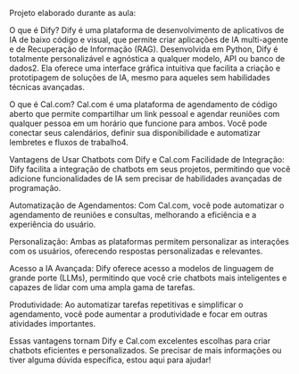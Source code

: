 Projeto elaborado durante as aula: 

O que é Dify?
Dify é uma plataforma de desenvolvimento de aplicativos de IA de baixo código e visual, que permite criar aplicações de IA multi-agente e de Recuperação de Informação (RAG). Desenvolvida em Python, Dify é totalmente personalizável e agnóstica a qualquer modelo, API ou banco de dados2. Ela oferece uma interface gráfica intuitiva que facilita a criação e prototipagem de soluções de IA, mesmo para aqueles sem habilidades técnicas avançadas.

O que é Cal.com?
Cal.com é uma plataforma de agendamento de código aberto que permite compartilhar um link pessoal e agendar reuniões com qualquer pessoa em um horário que funcione para ambos. Você pode conectar seus calendários, definir sua disponibilidade e automatizar lembretes e fluxos de trabalho4.

Vantagens de Usar Chatbots com Dify e Cal.com
Facilidade de Integração: Dify facilita a integração de chatbots em seus projetos, permitindo que você adicione funcionalidades de IA sem precisar de habilidades avançadas de programação.

Automatização de Agendamentos: Com Cal.com, você pode automatizar o agendamento de reuniões e consultas, melhorando a eficiência e a experiência do usuário.

Personalização: Ambas as plataformas permitem personalizar as interações com os usuários, oferecendo respostas personalizadas e relevantes.

Acesso a IA Avançada: Dify oferece acesso a modelos de linguagem de grande porte (LLMs), permitindo que você crie chatbots mais inteligentes e capazes de lidar com uma ampla gama de tarefas.

Produtividade: Ao automatizar tarefas repetitivas e simplificar o agendamento, você pode aumentar a produtividade e focar em outras atividades importantes.

Essas vantagens tornam Dify e Cal.com excelentes escolhas para criar chatbots eficientes e personalizados. Se precisar de mais informações ou tiver alguma dúvida específica, estou aqui para ajudar!

